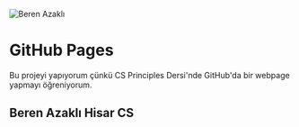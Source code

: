 ![Beren Azaklı](assets/profil.png)

# GitHub Pages

Bu projeyi yapıyorum çünkü CS Principles Dersi'nde GitHub'da bir webpage yapmayı öğreniyorum. 

## Beren Azaklı Hisar CS
